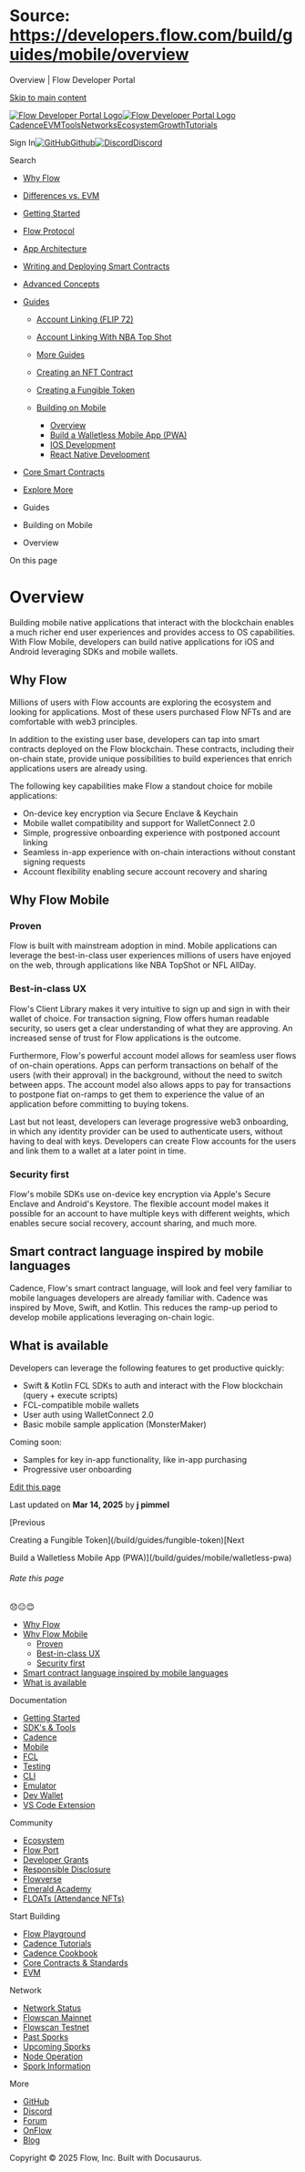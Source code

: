 # Source: https://developers.flow.com/build/guides/mobile/overview

Overview | Flow Developer Portal



[Skip to main content](#__docusaurus_skipToContent_fallback)

[![Flow Developer Portal Logo](/img/flow-docs-logo-dark.png)![Flow Developer Portal Logo](/img/flow-docs-logo-light.png)](/)[Cadence](/build/flow)[EVM](/evm/about)[Tools](/tools/clients)[Networks](/networks/flow-networks)[Ecosystem](/ecosystem)[Growth](/growth)[Tutorials](/tutorials)

Sign In[![GitHub]()Github](https://github.com/onflow)[![Discord]()Discord](https://discord.gg/flow)

Search

* [Why Flow](/build/flow)
* [Differences vs. EVM](/build/differences-vs-evm)
* [Getting Started](/build/getting-started/contract-interaction)
* [Flow Protocol](/build/basics/blocks)
* [App Architecture](/build/app-architecture)
* [Writing and Deploying Smart Contracts](/build/learn-cadence)
* [Advanced Concepts](/build/advanced-concepts/account-abstraction)
* [Guides](/build/guides/account-linking)

  + [Account Linking (FLIP 72)](/build/guides/account-linking)
  + [Account Linking With NBA Top Shot](/build/guides/account-linking-with-dapper)
  + [More Guides](/build/guides/more-guides)
  + [Creating an NFT Contract](/build/guides/nft)
  + [Creating a Fungible Token](/build/guides/fungible-token)
  + [Building on Mobile](/build/guides/mobile/overview)

    - [Overview](/build/guides/mobile/overview)
    - [Build a Walletless Mobile App (PWA)](/build/guides/mobile/walletless-pwa)
    - [IOS Development](/build/guides/mobile/ios-quickstart)
    - [React Native Development](/build/guides/mobile/react-native-quickstart)
* [Core Smart Contracts](/build/core-contracts)
* [Explore More](/build/explore-more)

* Guides
* Building on Mobile
* Overview

On this page

# Overview

Building mobile native applications that interact with the blockchain enables a much richer end user experiences and provides access to OS capabilities. With Flow Mobile, developers can build native applications for iOS and Android leveraging SDKs and mobile wallets.

## Why Flow[​](#why-flow "Direct link to Why Flow")

Millions of users with Flow accounts are exploring the ecosystem and looking for applications. Most of these users purchased Flow NFTs and are comfortable with web3 principles.

In addition to the existing user base, developers can tap into smart contracts deployed on the Flow blockchain. These contracts, including their on-chain state, provide unique possibilities to build experiences that enrich applications users are already using.

The following key capabilities make Flow a standout choice for mobile applications:

* On-device key encryption via Secure Enclave & Keychain
* Mobile wallet compatibility and support for WalletConnect 2.0
* Simple, progressive onboarding experience with postponed account linking
* Seamless in-app experience with on-chain interactions without constant signing requests
* Account flexibility enabling secure account recovery and sharing

## Why Flow Mobile[​](#why-flow-mobile "Direct link to Why Flow Mobile")

### Proven[​](#proven "Direct link to Proven")

Flow is built with mainstream adoption in mind. Mobile applications can leverage the best-in-class user experiences millions of users have enjoyed on the web, through applications like NBA TopShot or NFL AllDay.

### Best-in-class UX[​](#best-in-class-ux "Direct link to Best-in-class UX")

Flow's Client Library makes it very intuitive to sign up and sign in with their wallet of choice. For transaction signing, Flow offers human readable security, so users get a clear understanding of what they are approving. An increased sense of trust for Flow applications is the outcome.

Furthermore, Flow's powerful account model allows for seamless user flows of on-chain operations. Apps can perform transactions on behalf of the users (with their approval) in the background, without the need to switch between apps. The account model also allows apps to pay for transactions to postpone fiat on-ramps to get them to experience the value of an application before committing to buying tokens.

Last but not least, developers can leverage progressive web3 onboarding, in which any identity provider can be used to authenticate users, without having to deal with keys. Developers can create Flow accounts for the users and link them to a wallet at a later point in time.

### Security first[​](#security-first "Direct link to Security first")

Flow's mobile SDKs use on-device key encryption via Apple's Secure Enclave and Android's Keystore. The flexible account model makes it possible for an account to have multiple keys with different weights, which enables secure social recovery, account sharing, and much more.

## Smart contract language inspired by mobile languages[​](#smart-contract-language-inspired-by-mobile-languages "Direct link to Smart contract language inspired by mobile languages")

Cadence, Flow's smart contract language, will look and feel very familiar to mobile languages developers are already familiar with. Cadence was inspired by Move, Swift, and Kotlin. This reduces the ramp-up period to develop mobile applications leveraging on-chain logic.

## What is available[​](#what-is-available "Direct link to What is available")

Developers can leverage the following features to get productive quickly:

* Swift & Kotlin FCL SDKs to auth and interact with the Flow blockchain (query + execute scripts)
* FCL-compatible mobile wallets
* User auth using WalletConnect 2.0
* Basic mobile sample application (MonsterMaker)

Coming soon:

* Samples for key in-app functionality, like in-app purchasing
* Progressive user onboarding

[Edit this page](https://github.com/onflow/docs/tree/main/docs/build/guides/mobile/overview.md)

Last updated on **Mar 14, 2025** by **j pimmel**

[Previous

Creating a Fungible Token](/build/guides/fungible-token)[Next

Build a Walletless Mobile App (PWA)](/build/guides/mobile/walletless-pwa)

###### Rate this page

😞😐😊

* [Why Flow](#why-flow)
* [Why Flow Mobile](#why-flow-mobile)
  + [Proven](#proven)
  + [Best-in-class UX](#best-in-class-ux)
  + [Security first](#security-first)
* [Smart contract language inspired by mobile languages](#smart-contract-language-inspired-by-mobile-languages)
* [What is available](#what-is-available)

Documentation

* [Getting Started](/build/getting-started/contract-interaction)
* [SDK's & Tools](/tools)
* [Cadence](https://cadence-lang.org/docs/)
* [Mobile](/build/guides/mobile/overview)
* [FCL](/tools/clients/fcl-js)
* [Testing](/build/smart-contracts/testing)
* [CLI](/tools/flow-cli)
* [Emulator](/tools/emulator)
* [Dev Wallet](https://github.com/onflow/fcl-dev-wallet)
* [VS Code Extension](/tools/vscode-extension)

Community

* [Ecosystem](/ecosystem)
* [Flow Port](https://port.onflow.org/)
* [Developer Grants](https://github.com/onflow/developer-grants)
* [Responsible Disclosure](https://flow.com/flow-responsible-disclosure)
* [Flowverse](https://www.flowverse.co/)
* [Emerald Academy](https://academy.ecdao.org/)
* [FLOATs (Attendance NFTs)](https://floats.city/)

Start Building

* [Flow Playground](https://play.flow.com/)
* [Cadence Tutorials](https://cadence-lang.org/docs/tutorial/first-steps)
* [Cadence Cookbook](https://open-cadence.onflow.org)
* [Core Contracts & Standards](/build/core-contracts)
* [EVM](/evm/about)

Network

* [Network Status](https://status.onflow.org/)
* [Flowscan Mainnet](https://flowdscan.io/)
* [Flowscan Testnet](https://testnet.flowscan.io/)
* [Past Sporks](/networks/node-ops/node-operation/past-sporks)
* [Upcoming Sporks](/networks/node-ops/node-operation/upcoming-sporks)
* [Node Operation](/networks/node-ops)
* [Spork Information](/networks/node-ops/node-operation/spork)

More

* [GitHub](https://github.com/onflow)
* [Discord](https://discord.gg/flow)
* [Forum](https://forum.onflow.org/)
* [OnFlow](https://onflow.org/)
* [Blog](https://flow.com/blog)

Copyright © 2025 Flow, Inc. Built with Docusaurus.